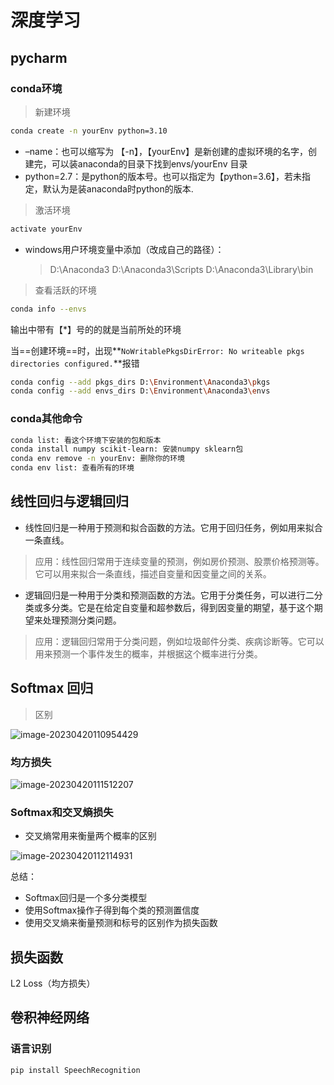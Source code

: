 # 深度学习



## pycharm

### conda环境

> 新建环境

~~~bash
conda create -n yourEnv python=3.10
~~~

+ –name：也可以缩写为 【-n】，【yourEnv】是新创建的虚拟环境的名字，创建完，可以装anaconda的目录下找到envs/yourEnv 目录
+ python=2.7：是python的版本号。也可以指定为【python=3.6】，若未指定，默认为是装anaconda时python的版本.

> 激活环境

~~~bash
activate yourEnv
~~~

- windows用户环境变量中添加（改成自己的路径）：

  > D:\Anaconda3
  > D:\Anaconda3\Scripts
  > D:\Anaconda3\Library\bin

> 查看活跃的环境

~~~bash
conda info --envs
~~~

输出中带有【*】号的的就是当前所处的环境





当==创建环境==时，出现**`NoWritablePkgsDirError: No writeable pkgs directories configured.`**报错

~~~bash
conda config --add pkgs_dirs D:\Environment\Anaconda3\pkgs 
conda config --add envs_dirs D:\Environment\Anaconda3\envs
~~~





### conda其他命令

~~~bash
conda list: 看这个环境下安装的包和版本
conda install numpy scikit-learn: 安装numpy sklearn包
conda env remove -n yourEnv: 删除你的环境
conda env list: 查看所有的环境
~~~









## 线性回归与逻辑回归

+ 线性回归是一种用于预测和拟合函数的方法。它用于回归任务，例如用来拟合一条直线。

> 应用：线性回归常用于连续变量的预测，例如房价预测、股票价格预测等。它可以用来拟合一条直线，描述自变量和因变量之间的关系。

+ 逻辑回归是一种用于分类和预测函数的方法。它用于分类任务，可以进行二分类或多分类。它是在给定自变量和超参数后，得到因变量的期望，基于这个期望来处理预测分类问题。

> 应用：逻辑回归常用于分类问题，例如垃圾邮件分类、疾病诊断等。它可以用来预测一个事件发生的概率，并根据这个概率进行分类。



## Softmax 回归

> 区别

![image-20230420110954429](C:/Users/Admin/Desktop/%E7%AC%94%E8%AE%B0/img/image-20230420110954429.png)

### 均方损失

![image-20230420111512207](C:/Users/Admin/Desktop/%E7%AC%94%E8%AE%B0/img/image-20230420111512207.png)



### Softmax和交叉熵损失

+ 交叉熵常用来衡量两个概率的区别

![image-20230420112114931](C:/Users/Admin/Desktop/%E7%AC%94%E8%AE%B0/img/image-20230420112114931.png)

总结：

+ Softmax回归是一个多分类模型
+ 使用Softmax操作子得到每个类的预测置信度
+ 使用交叉熵来衡量预测和标号的区别作为损失函数



## 损失函数

L2 Loss（均方损失）



## 卷积神经网络

### 语言识别

~~~bash
pip install SpeechRecognition
~~~
















